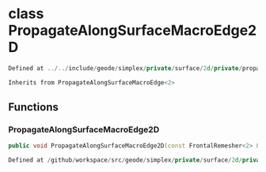 # class PropagateAlongSurfaceMacroEdge2D

```cpp
Defined at ../../include/geode/simplex/private/surface/2d/private/propagate_along_surface_macro_edge2d.h#24
```

```cpp
Inherits from PropagateAlongSurfaceMacroEdge<2>
```



## Functions

### PropagateAlongSurfaceMacroEdge2D

```cpp
public void PropagateAlongSurfaceMacroEdge2D(const FrontalRemesher<2> & remesher, index_t begin, index_t end)
```

```cpp
Defined at /github/workspace/src/geode/simplex/private/surface/2d/private/propagate_along_surface_macro_edge2d.cpp#18
```



